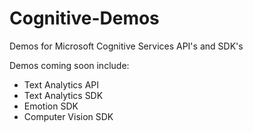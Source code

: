 # Cognitive-Demos
Demos for Microsoft Cognitive Services API's and SDK's

Demos coming soon include:
- Text Analytics API
- Text Analytics SDK
- Emotion SDK
- Computer Vision SDK
